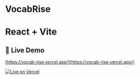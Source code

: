 # VocabRise
# React + Vite

## 🔗 Live Demo

[https://vocab-rise.vercel.app/](https://vocab-rise.vercel.app/)

[![Live on Vercel](https://img.shields.io/badge/View%20Live%20Site-Vercel-blue?logo=vercel)](https://vocab-rise.vercel.app/)
